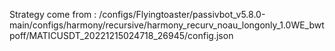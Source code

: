 Strategy come from : /configs/Flyingtoaster/passivbot_v5.8.0-main/configs/harmony/recursive/harmony_recurv_noau_longonly_1.0WE_bwtpoff/MATICUSDT_20221215024718_26945/config.json